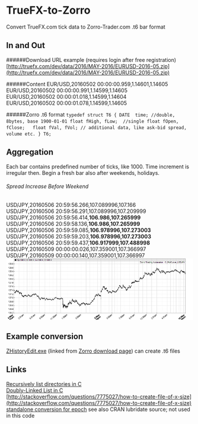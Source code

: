 # TrueFX-to-Zorro
Convert TrueFX.com tick data to Zorro-Trader.com .t6 bar format

## In and Out

######Download URL example (requires login after free registration)
[http://truefx.com/dev/data/2016/MAY-2016/EURUSD-2016-05.zip](http://truefx.com/dev/data/2016/MAY-2016/EURUSD-2016-05.zip)

######Content
EUR/USD,20160502 00:00:00.959,1.14601,1.14605   
EUR/USD,20160502 00:00:00.991,1.14599,1.14605   
EUR/USD,20160502 00:00:01.018,1.14599,1.14604  
EUR/USD,20160502 00:00:01.078,1.14599,1.14605

######Zorro .t6 format
`typedef struct T6
{
  DATE  time; //double, 8bytes, base 1900-01-01
  float fHigh, fLow;  //single
  float fOpen, fClose;	
  float fVal, fVol; // additional data, like ask-bid spread, volume etc.
} T6;`

## Aggregation
Each bar contains predefined number of ticks, like 1000. Time increment is irregular then. Begin a fresh bar also after weekends, holidays.

###### Spread Increase Before Weekend
USD/JPY,20160506 20:59:56.266,107.089996,107.166  
USD/JPY,20160506 20:59:56.291,107.089996,107.209999  
USD/JPY,20160506 20:59:56.414,**106.986,107.265999**  
USD/JPY,20160506 20:59:58.136,**106.986,107.265999**  
USD/JPY,20160506 20:59:59.085,**106.978996,107.273003**  
USD/JPY,20160506 20:59:59.203,**106.978996,107.273003**  
USD/JPY,20160506 20:59:59.437,**106.917999,107.488998**  
USD/JPY,20160509 00:00:00.026,107.359001,107.366997  
USD/JPY,20160509 00:00:00.140,107.359001,107.366997  
![Zorro Chart Viewer with N-tick chart](./doc/img/PlotCurve_USDJPY.png)

## Example conversion
[ZHistoryEdit.exe](http://www.zorro-trader.com/download.php) (linked from [Zorro download page](http://www.zorro-trader.com/download.php)) can create .t6 files 

## Links
[Recursively list directories in C](http://www.lemoda.net/c/recursive-directory/)  
[Doubly-Linked List in C](http://www.lemoda.net/c/doubly-linked-list/index.html)  
[http://stackoverflow.com/questions/7775027/how-to-create-file-of-x-size](http://stackoverflow.com/questions/7775027/how-to-create-file-of-x-size)  
[standalone conversion for epoch](http://codereview.stackexchange.com/questions/38275/convert-between-date-time-and-time-stamp-without-using-standard-library-routines)
see also CRAN lubridate source; not used in this code